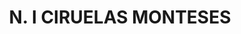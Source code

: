 ---
title: "N. I CIRUELAS MONTESES"
plant-name: "N. I CIRUELAS MONTESES"
plant-number: "001"
plant-img1: "/assets/img/plant001_verso.jpg"
plant-img2: "/assets/img/plant001.jpg"
plant-xml: "/assets/xml/plant001.xml"
plant-title: "N. I CIRUELAS MONTESES"
plant-taxon-link: ""
plant-taxon-content: ""
layout: single-xml
---